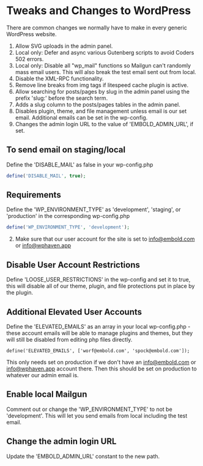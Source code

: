 # Tweaks and Changes to WordPress

There are common changes we normally have to make in every generic WordPress website.

1. Allow SVG uploads in the admin panel.
2. Local only: Defer and async various Gutenberg scripts to avoid Coders 502 errors.
3. Local only: Disable all "wp_mail" functions so Mailgun can't randomly mass email users. This will also break the test
email sent out from local.
4. Disable the XML-RPC functionality.
5. Remove line breaks from img tags if litespeed cache plugin is active.
6. Allow searching for posts/pages by slug in the admin panel using the prefix 'slug:' before the search term.
7. Adds a slug column to the posts/pages tables in the admin panel.
8. Disables plugin, theme, and file management unless email is our set email. Additional emails can be set in the wp-config.
9. Changes the admin login URL to the value of 'EMBOLD_ADMIN_URL', if set.

## To send email on staging/local

Define the 'DISABLE_MAIL' as false in your wp-config.php

```php
define('DISABLE_MAIL', true);
```

## Requirements

Define the 'WP_ENVIRONMENT_TYPE' as 'development', 'staging', or 'production' in the corresponding wp-config.php

```php
define('WP_ENVIRONMENT_TYPE', 'development');
```

2. Make sure that our user account for the site is set to info@embold.com or info@wphaven.app

## Disable User Account Restrictions

Define 'LOOSE_USER_RESTRICTIONS' in the wp-config and set it to true, this will disable all of our theme, plugin, and
file protections put in place by the plugin.

## Additional Elevated User Accounts

Define the 'ELEVATED_EMAILS' as an array in your local wp-config.php - these account emails will be able to manage plugins
and themes, but they will still be disabled from editing php files directly.

`define('ELEVATED_EMAILS', ['worf@embold.com', 'spock@embold.com']);`

This only needs set on production if we don't have an info@embold.com or info@wphaven.app account there. Then this should be set on production to
whatever our admin email is.

## Enable local Mailgun

Comment out or change the 'WP_ENVIRONMENT_TYPE' to not be 'development'. This will let you send emails from local including
the test email.

## Change the admin login URL

Update the 'EMBOLD_ADMIN_URL' constant to the new path.